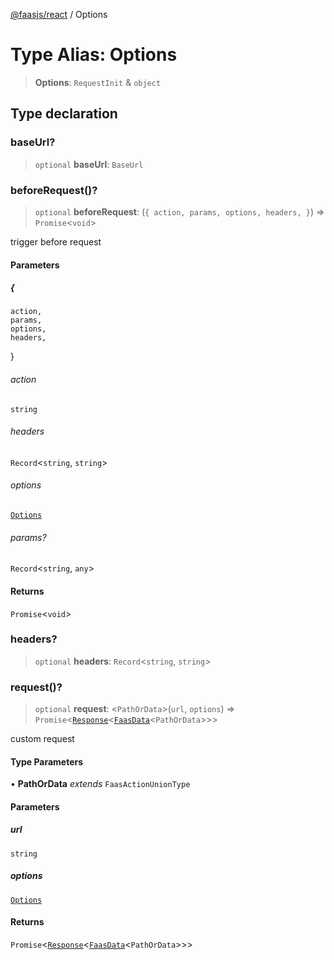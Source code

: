[@faasjs/react](../README.md) / Options

# Type Alias: Options

> **Options**: `RequestInit` & `object`

## Type declaration

### baseUrl?

> `optional` **baseUrl**: `BaseUrl`

### beforeRequest()?

> `optional` **beforeRequest**: (`{
    action,
    params,
    options,
    headers,
  }`) => `Promise`\<`void`\>

trigger before request

#### Parameters

##### \{
    action,
    params,
    options,
    headers,
  \}

###### action

`string`

###### headers

`Record`\<`string`, `string`\>

###### options

[`Options`](Options.md)

###### params?

`Record`\<`string`, `any`\>

#### Returns

`Promise`\<`void`\>

### headers?

> `optional` **headers**: `Record`\<`string`, `string`\>

### request()?

> `optional` **request**: \<`PathOrData`\>(`url`, `options`) => `Promise`\<[`Response`](../classes/Response.md)\<[`FaasData`](FaasData.md)\<`PathOrData`\>\>\>

custom request

#### Type Parameters

• **PathOrData** *extends* `FaasActionUnionType`

#### Parameters

##### url

`string`

##### options

[`Options`](Options.md)

#### Returns

`Promise`\<[`Response`](../classes/Response.md)\<[`FaasData`](FaasData.md)\<`PathOrData`\>\>\>

